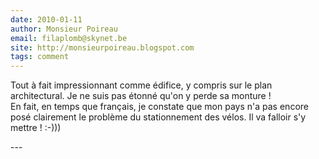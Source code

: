 ```yaml
---
date: 2010-01-11
author: Monsieur Poireau
email: filaplomb@skynet.be
site: http://monsieurpoireau.blogspot.com
tags: comment
---
```


<p>Tout à fait impressionnant comme édifice, y compris sur le plan architectural. Je ne suis pas étonné qu'on y perde sa monture !<br />
En fait, en temps que français, je constate que mon pays n'a pas encore posé clairement le problème du stationnement des vélos. Il va falloir s'y mettre ! :-)))</p>
---